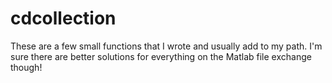 # cdcollection

These are a few small functions that I wrote and usually add to my path.
I'm sure there are better solutions for everything on the Matlab file exchange though!
